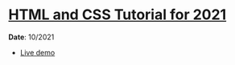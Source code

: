 <h1><a href="https://www.youtube.com/watch?v=D-h8L5hgW-w" target="_blank">HTML and CSS Tutorial for 2021</a></h1>
<p><strong>Date</strong>: 10/2021</p>
<ul>
  <li><a href="https://khalilagazal.github.io/playground/designcourse/html-css/" target="_blank">Live demo</a></li>
</ul>
